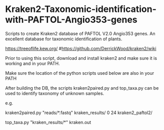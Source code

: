 # Kraken2-Taxonomic-identification-with-PAFTOL-Angio353-genes

Scripts to create Kraken2 database of PAFTOL V2.0 Angio353 genes. An excellent database for taxonomic identification of plants. 

https://treeoflife.kew.org/ #https://github.com/DerrickWood/kraken2/wiki

Prior to using this script, download and install kraken2 and make sure it is working and in your PATH.

Make sure the location of the python scripts used below are also in your PATH 

After building the DB, the scripts kraken2paired.py and top_taxa.py can be used to identify taxonomy of unknown samples.

e.g.

kraken2paired.py "reads/*.fastq" kraken_results/ 0 24 kraken2_paftol2/

top_taxa.py "kraken_results/*" kraken.out
